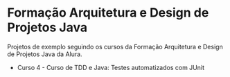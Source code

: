 # Formação Arquitetura e Design de Projetos Java

Projetos de exemplo seguindo os cursos da Formação Arquitetura e Design de Projetos Java da Alura.

- Curso 4 - Curso de TDD e Java: Testes automatizados com JUnit

